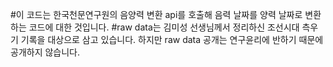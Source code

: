 #이 코드는 한국천문연구원의 음양력 변환 api를 호출해 음력 날짜를 양력 날짜로 변환하는 코드에 대한 것입니다. 
#raw data는 김미성 선생님께서 정리하신 조선시대 측우기 기록을 대상으로 삼고 있습니다. 하지만 raw data 공개는 연구윤리에 반하기 때문에 공개하지 않습니다.
